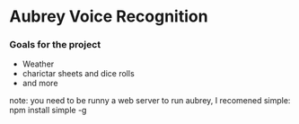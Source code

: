 # Aubrey Voice Recognition

### Goals for the project
- Weather
- charictar sheets and dice rolls
- and more



note: you need to be runny a web server to run aubrey, I recomened simple: npm install simple -g
